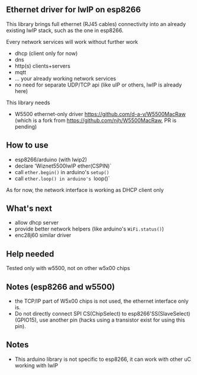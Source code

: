 
Ethernet driver for lwIP on esp8266
-----------------------------------

This library brings full ethernet (RJ45 cables) connectivity into an already
existing lwIP stack, such as the one in esp8266.

Every network services will work without further work
* dhcp (client only for now)
* dns
* http(s) clients+servers
* mqtt
* ... your already working network services
* no need for separate UDP/TCP api (like uIP or others, lwIP is already here)

This library needs
* W5500 ethernet-only driver https://github.com/d-a-v/W5500MacRaw
  (which is a fork from https://github.com/njh/W5500MacRaw, PR is pending)

How to use
----------
* esp8266/arduino (with lwip2)
* declare 'Wiznet5500lwIP ether(CSPIN)`
* call `ether.begin()` in arduino's `setup()`
* call `ether.loop() in arduino's `loop()`

As for now, the network interface is working as DHCP client only

What's next
-----------
* allow dhcp server
* provide better network helpers (like arduino's `WiFi.status()`)
* enc28j60 similar driver

Help needed
-----------
Tested only with w5500, not on other w5x00 chips

Notes (esp8266 and w5500)
-------------------------
* the TCP/IP part of W5x00 chips is not used, the ethernet interface only is.
* Do not directly connect SPI CS(ChipSelect) to esp8266'SS(SlaveSelect) (GPIO15), use another pin (hacks using a transistor exist for using this pin).

Notes
----
* This arduino library is not specific to esp8266, it can work with other uC working with lwIP

